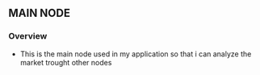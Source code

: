 ## MAIN NODE 

### Overview
 - This is the main node used in my application so that i can analyze the market trought other nodes

